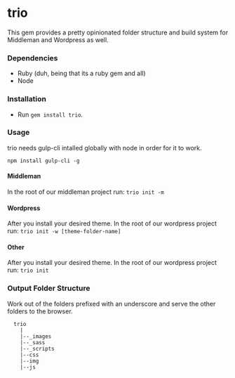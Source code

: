 # trio

This gem provides a pretty opinionated folder structure and build system for Middleman and Wordpress as well.

### Dependencies
- Ruby (duh, being that its a ruby gem and all)
- Node

### Installation

- Run `gem install trio`. 

### Usage

trio needs gulp-cli intalled globally with node in order for it to work.

`npm install gulp-cli -g`

#### Middleman

In the root of our middleman project run:
  `trio init -m `
  
#### Wordpress

After you install your desired theme. In the root of our wordpress project run:
  `trio init -w [theme-folder-name]`
  
#### Other

After you install your desired theme. In the root of our wordpress project run:
  `trio init`
  
### Output Folder Structure
Work out of the folders prefixed with an underscore and serve the other folders to the browser.

```
  trio
    |
    |--_images
    |--_sass
    |--_scripts
    |--css
    |--img
    |--js

```
